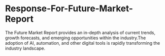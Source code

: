# Response-For-Future-Market-Report
The Future Market Report provides an in-depth analysis of current trends, growth forecasts, and emerging opportunities within the industry.The adoption of AI, automation, and other digital tools is rapidly transforming the industry landscape.
